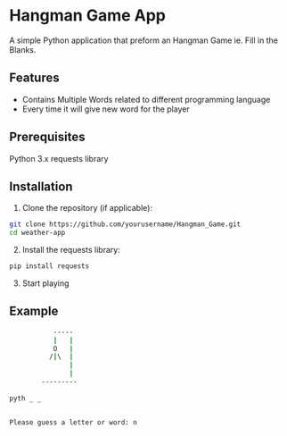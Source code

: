
# Hangman Game App
A simple Python application that preform an Hangman Game ie. Fill in the Blanks.

## Features
- Contains Multiple Words related to different programming language
- Every time it will give new word for the player

## Prerequisites
Python 3.x
requests library


## Installation

1. Clone the repository (if applicable):
```bash
git clone https://github.com/yourusername/Hangman_Game.git
cd weather-app
```
2. Install the requests library:
```bash
pip install requests
```

3. Start playing




## Example

```bash
           -----
           |   |
           O   |
          /|\  |
               |
               |
        ---------
        
pyth _ _


Please guess a letter or word: n

```
